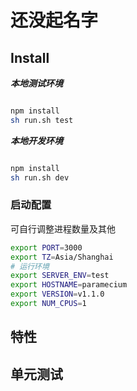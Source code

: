 # 还没起名字


## Install

***本地测试环境***
```bash

npm install 
sh run.sh test
```

***本地开发环境***
```bash

npm install 
sh run.sh dev
```

### 启动配置
可自行调整进程数量及其他
```bash
export PORT=3000
export TZ=Asia/Shanghai
# 运行环境
export SERVER_ENV=test
export HOSTNAME=paramecium
export VERSION=v1.1.0
export NUM_CPUS=1
```

## 特性

## 单元测试
